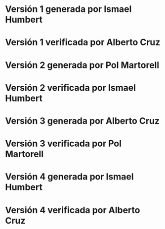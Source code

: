 # Versión 1 generada por Ismael Humbert
# Versión 1 verificada por Alberto Cruz
# Versión 2 generada por Pol Martorell
# Versión 2 verificada por Ismael Humbert
# Versión 3 generada por Alberto Cruz
# Versión 3 verificada por Pol Martorell
# Versión 4 generada por Ismael Humbert
# Versión 4 verificada por Alberto Cruz
